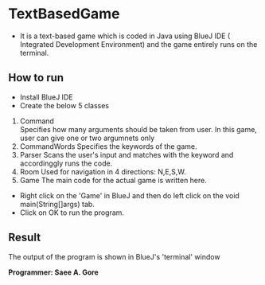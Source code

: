 # TextBasedGame
  - It is a text-based game which is coded in Java using BlueJ IDE ( Integrated Development Environment) and the game entirely runs on the terminal.

## How to run
- Install BlueJ IDE
- Create the below 5 classes 
 1. Command  
      Specifies how many arguments should be taken from user. In this game, user can give one or two argumnets only
 2. CommandWords
      Specifies the keywords of the game.
 3. Parser
      Scans the user's input and matches with the keyword and accordinggly runs the code.
 4. Room
        Used for navigation in 4 directions: N,E,S,W.
 5. Game
        The main code for the actual game is written here.
      
- Right click on the 'Game' in BlueJ and then do left click on the void main(String[]args) tab.
- Click on OK to run the program.

## Result
 The output of the program is shown in BlueJ's 'terminal' window

**Programmer: Saee A. Gore** 
